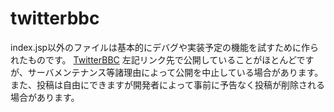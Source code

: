 # twitterbbc
index.jsp以外のファイルは基本的にデバグや実装予定の機能を試すために作られたものです。
[TwitterBBC](http://marchitec.com/twitterbbc/)
左記リンク先で公開していることがほとんどですが、サーバメンテナンス等諸理由によって公開を中止している場合があります。
また、投稿は自由にできますが開発者によって事前に予告なく投稿が削除される場合があります。